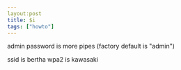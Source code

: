 ```yaml
---
layout:post
title: $i
tags: ["howto"]
---
```




admin password is more pipes (factory default is "admin")

ssid is
bertha
wpa2 is 
kawasaki

